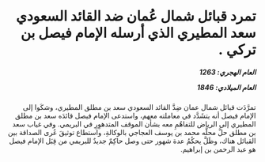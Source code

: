 <h1 dir="rtl">تمرد قبائل شمال عُمان ضد القائد السعودي سعد المطيري الذي أرسله الإمام فيصل بن تركي .</h1>

<h5 dir="rtl">العام الهجري:  1263

العام الميلادي: 1846

</h5>

<p dir="rtl">تمرَّدَت قبائل شمال عمان ضِدَّ القائد السعودي سعد بن مطلق المطيري، وشكَوا إلى الإمام فيصل أنه يتشَدَّد في معاملته معهم، واستدعى الإمام فيصل قائدَه سعد بن مطلق المطيري إلى الرياض للتفاهُمِ معه بشأن الموقف المتدهوِرِ في البريمي. وفي غياب سعد بن مطلق حلَّ محلَّه محمد بن يوسف العجاجي بالوكالةِ، واستطاع توثيقَ عُرى الصداقة بين القبائل هناك، وظَلَّ يحكُمُ عدة شهور حتى وصل حاكِمٌ جديدٌ للبريمي من قِبَل الإمام فيصل هو عبد الرحمن بن إبراهيم.</p></br>
